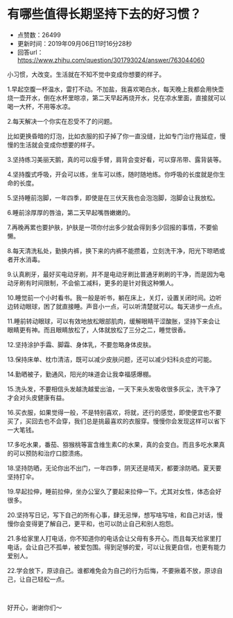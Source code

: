 # 有哪些值得长期坚持下去的好习惯？
- 点赞数：26499
- 更新时间：2019年09月06日11时16分28秒
- 回答url：https://www.zhihu.com/question/301793024/answer/763044060
<body>
 <p data-pid="eXzAXVjt">小习惯，大改变。生活就在不知不觉中变成你想要的样子。</p>
 <p data-pid="Pt4LDf68">1.早起空腹一杯温水，雷打不动。不加盐，我喜欢喝白水，每天晚上我都会用快壶烧一壶开水，倒在水杯里晾凉，第二天早起再烧开水，兑在凉水里面，直接就可以喝一大杯，不用等水凉。</p>
 <p data-pid="nuBQ2lcA">2.每天解决一个你实在忍受不了的问题。</p>
 <p data-pid="yEojcFoF">比如更换昏暗的灯泡，比如衣服的扣子掉了你一直没缝，比如专门治疗拖延症，慢慢的生活就会变成你想要的样子。</p>
 <p data-pid="L8Cz0G11">3.坚持练习美丽天鹅，真的可以瘦手臂，肩背会变好看，可以穿吊带、露背装等。</p>
 <p data-pid="KWpTAb48">4.坚持腹式呼吸，开会可以练，坐车可以练，随时随地练。你呼吸的长度就是你生命的长度。</p>
 <p data-pid="UbFcoRYv">5.坚持睡前泡脚，一年四季，即使是在三伏天我也会泡泡脚，泡脚会让我放松。</p>
 <p data-pid="DKrMnRpc">6.睡前涂厚厚的唇油，第二天早起嘴唇嫩嫩的。</p>
 <p data-pid="IHFnF8b-">7.再晚再累也要护肤，护肤是一项你付出多少就会得到多少回报的事情，不要偷懒。</p>
 <p data-pid="ku6oDxdT">8.每天清洗私处，勤换内裤，换下来的内裤不能攒着，立刻洗干净，阳光下晾晒或者开水消毒。</p>
 <p data-pid="SEEySub_">9.认真刷牙，最好买电动牙刷，并不是电动牙刷比普通牙刷刷的干净，而是因为电动牙刷有时间限制，不会偷工减料，更多的是针对我这种懒人。</p>
 <p data-pid="mim2VDMs">10.睡觉前一个小时看书。我一般是听书，躺在床上，关灯，设置关闭时间。边听边转动眼球，困了就直接睡。声音小一点，可以听清楚就可以。每天进步一点点。</p>
 <p data-pid="zxcRrs-8">11.睡前转动眼球，可以有效地放松眼部肌肉，缓解眼睛干涩酸胀，坚持下来会让眼睛更有神。而且眼睛放松了，人体就放松了三分之二，睡觉很香。</p>
 <p data-pid="ZkdbzgwC">12.坚持涂护手霜、脚霜、身体乳，不要忽略身体皮肤。</p>
 <p data-pid="ipAvITNS">13.保持床单、枕巾清洁，既可以减少皮肤问题，还可以减少妇科炎症的可能。</p>
 <p data-pid="G4e5uOHG">14.勤晒被子，勤通风，阳光的味道会让我幸福感爆棚。</p>
 <p data-pid="_AtxE-Hd">15.洗头发，不要相信头发越洗越爱出油，一天下来头发吸收很多灰尘，洗干净了才会对头皮健康有益。</p>
 <p data-pid="Vvnf4SKT">16.买衣服，如果觉得一般，不是特别喜欢，将就，还行的感觉，即使便宜也不要买了，买回去也不会穿，我们总是挑最喜欢的衣服穿。慢慢你会发现这样可以省下一大笔钱。</p>
 <p data-pid="XH4PYGEz">17.多吃水果，番茄、猕猴桃等富含维生素C的水果，真的会变白。而且多吃水果真的可以预防和治疗口腔溃疡。</p>
 <p data-pid="NWTOQGgj">18.坚持防晒，无论你出不出门，一年四季，阴天还是晴天，都要涂防晒。夏天要坚持打伞。</p>
 <p data-pid="wht4FntJ">19.早起拉伸，睡前拉伸，坐办公室久了要起来拉伸一下。尤其对女性，体态会好很多。</p>
 <p data-pid="qhP0kB_U">20.坚持写日记，写下自己的所有心事，肆无忌惮，想写啥写啥，和自己对话，慢慢你会变得更了解自己，更平和，也可以防止自己和别人抱怨。</p>
 <p data-pid="WOFocIeH">21.多给家里人打电话，你不知道你的电话会让父母有多开心。而且每天给家里打电话，会让自己不孤单，被爱包围。得到足够的爱，可以让我更自信，也更有能力爱别人。</p>
 <p data-pid="CDlxuaT6">22.学会放下，原谅自己。谁都难免会为自己的行为后悔，不要揪着不放，原谅自己，让自己轻松一点。</p>
 <p class="ztext-empty-paragraph"><br></p>
 <p data-pid="KMbJGdW1">好开心，谢谢你们～</p>
</body>
